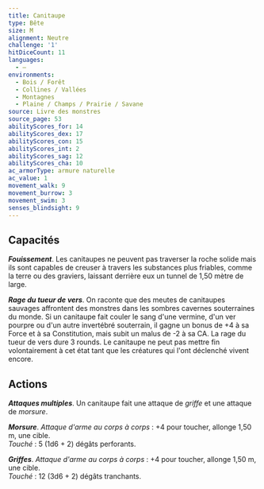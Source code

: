 ```yaml
---
title: Canitaupe
type: Bête
size: M
alignment: Neutre
challenge: '1'
hitDiceCount: 11
languages:
  - —
environments:
  - Bois / Forêt
  - Collines / Vallées
  - Montagnes
  - Plaine / Champs / Prairie / Savane
source: Livre des monstres
source_page: 53
abilityScores_for: 14
abilityScores_dex: 17
abilityScores_con: 15
abilityScores_int: 2
abilityScores_sag: 12
abilityScores_cha: 10
ac_armorType: armure naturelle
ac_value: 1
movement_walk: 9
movement_burrow: 3
movement_swim: 3
senses_blindsight: 9
---
```

## Capacités
_**Fouissement**_. Les canitaupes ne peuvent pas traverser la roche solide mais ils sont capables de creuser à travers les substances plus friables, comme la terre ou des graviers, laissant derrière eux un tunnel de 1,50 mètre de large.

_**Rage du tueur de vers**_. On raconte que des meutes de canitaupes sauvages affrontent des monstres dans les sombres cavernes souterraines du monde. Si un canitaupe fait couler le sang d'une vermine, d'un ver pourpre ou d'un autre invertébré souterrain, il gagne un bonus de +4 à sa Force et à sa Constitution, mais subit un malus de -2 à sa CA. La rage du tueur de vers dure 3 rounds. Le canitaupe ne peut pas mettre fin volontairement à cet état tant que les créatures qui l'ont déclenché vivent encore.

## Actions
_**Attaques multiples**_. Un canitaupe fait une attaque de _griffe_ et une attaque de _morsure_.

_**Morsure**_. _Attaque d'arme au corps à corps_ : +4 pour toucher, allonge 1,50 m, une cible.  
_Touché_ : 5 (1d6 + 2) dégâts perforants.

_**Griffes**_. _Attaque d'arme au corps à corps_ : +4 pour toucher, allonge 1,50 m, une cible.  
_Touché_ : 12 (3d6 + 2) dégâts tranchants.
